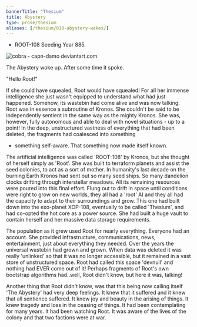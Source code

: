 ```yaml
---
bannerTitle: "Thesium" 
title: Abystery
type: prose/thesium
aliases: [/thesium/010-abystery-wakes/]
---
```


<div class="data">

- ROOT-108 Seeding Year 885.  

</div>

![cobra - capn-damo deviantart.com](/images/thesium/cobra.jpg)

The Abystery woke up. After some time it spoke.  

"Hello Root!"  

If she could have squealed, Root would have squealed! For all her immense
intelligence she just wasn't equipped to understand what had just happened.
Somehow, its wastebin had come alive and was now talking. Root was in essence a
subroutine of Kronos. She couldn't be said to be independently sentient in the
same way as the mighty Kronos. She was, however, fully autonomous and able to
deal with novel situations - up to a point! In the deep, unstructured vastness
of everything that had been deleted, the fragments had coalesced into something
- something self-aware. That something now made itself known.  

The artificial intelligence was called 'ROOT-108' by Kronos, but she thought of
herself simply as 'Root'. She was built to terraform planets and assist the
seed colonies, to act as a sort of mother. In humanity's last decade on the
burning Earth Kronos had sent out so many seed ships. So many dandelion clocks
drifting through interstellar meadows. All its remaining resources were poured
into this final effort. Flung out to drift in space until conditions were right
to grow on new worlds, they all had a 'root' AI and they all had the capacity
to adapt to their surroundings and grow. This one had built down into the
exo-planet XOP-108, eventually to be called 'Thesium', and had co-opted the hot
core as a power source. She had built a huge vault to contain herself and her
massive data storage requirements. 

The population as it grew used Root for nearly everything. Everyone had an
account. She provided infrastructure, communications, news, entertainment, just
about everything they needed. Over the years the universal wastebin had grown
and grown. When data was deleted it was really 'unlinked' so that it was no
longer accessible, but it remained in a vast store of unstructured space. Root
had called this space 'devnull' and nothing had EVER come out of it! Perhaps
fragments of Root's own bootstrap algorithms had..well, Root didn't know, but
here it was, talking!  

Another thing that Root didn't know, was that this being now calling itself
'The Abystery' had very deep feelings. It knew that it suffered and it knew
that all sentience suffered. It knew joy and beauty in the arising of things.
It knew tragedy and loss in the ceasing of things. It had been contemplating
for many years. It had been watching Root. It was aware of the lives of the
colony and that two factions were at war.
